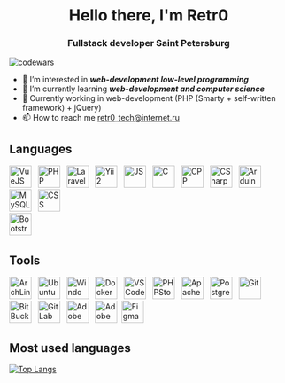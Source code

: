 <div id="header" align="center"> 
<h1>Hello there, I'm Retr0</h1>
<h3>Fullstack developer Saint Petersburg </h3>
</div>

[![codewars](https://www.codewars.com/users/imsureyoudontneedit/badges/small)](https://www.codewars.com/users/imsureyoudontneedit) 

- 👀 I’m interested in ***web-development low-level programming***
- 🌱 I’m currently learning ***web-development and computer science***
- 👾 Currently working in web-development (PHP (Smarty + self-written framework) + jQuery)
- 📫 How to reach me retr0_tech@internet.ru

## Languages

<img src="https://cdn.jsdelivr.net/gh/devicons/devicon@latest/icons/vuejs/vuejs-original.svg" width="40px" height="40px" title="VueJS"/> &nbsp;
<img src="https://cdn.jsdelivr.net/gh/devicons/devicon@latest/icons/php/php-original.svg" width="40px" height="40px" title="PHP"/> &nbsp;
<img src="https://cdn.jsdelivr.net/gh/devicons/devicon@latest/icons/laravel/laravel-original.svg" width="40px" height="40px" title="Laravel"/> &nbsp;
<img src="https://cdn.jsdelivr.net/gh/devicons/devicon@latest/icons/yii/yii-original.svg" width="40px" height="40px" title="Yii2"/> &nbsp;
<img src="https://cdn.jsdelivr.net/gh/devicons/devicon@latest/icons/javascript/javascript-original.svg" width="40px" height="40px" title="JS"/> &nbsp;
<img src="https://cdn.jsdelivr.net/gh/devicons/devicon@latest/icons/c/c-original.svg" width="40px" height="40px" title="C"/> &nbsp;
<img src="https://cdn.jsdelivr.net/gh/devicons/devicon@latest/icons/cplusplus/cplusplus-original.svg" width="40px" height="40px" title="CPP"/> &nbsp;
<img src="https://cdn.jsdelivr.net/gh/devicons/devicon@latest/icons/csharp/csharp-original.svg" width="40px" height="40px" title="CSharp"/> &nbsp;
<img src="https://cdn.jsdelivr.net/gh/devicons/devicon@latest/icons/arduino/arduino-original.svg" width="40px" height="40px" title="Arduino"/> &nbsp;
<img src="https://cdn.jsdelivr.net/gh/devicons/devicon@latest/icons/mysql/mysql-original.svg" width="40px" height="40px" title="MySQL"/> &nbsp;
<img src="https://cdn.jsdelivr.net/gh/devicons/devicon@latest/icons/css3/css3-original.svg" width="40px" height="40px" title="CSS"/> &nbsp;          
<img src="https://cdn.jsdelivr.net/gh/devicons/devicon@latest/icons/bootstrap/bootstrap-original.svg" height="40px" width="40px" title="Bootstrap"/> &nbsp;

## Tools

<img src="https://cdn.jsdelivr.net/gh/devicons/devicon@latest/icons/archlinux/archlinux-original.svg" width="40px" height="40px" title="ArchLinux"/> &nbsp;
<img src="https://cdn.jsdelivr.net/gh/devicons/devicon@latest/icons/ubuntu/ubuntu-original.svg" width="40px" height="40px" title="Ubuntu"/> &nbsp;
<img src="https://cdn.jsdelivr.net/gh/devicons/devicon@latest/icons/windows8/windows8-original.svg" width="40px" height="40px" title="Windows"/> &nbsp;
<img src="https://cdn.jsdelivr.net/gh/devicons/devicon@latest/icons/docker/docker-original.svg" width="40px" height="40px" title="Docker"/> &nbsp;
<img src="https://cdn.jsdelivr.net/gh/devicons/devicon@latest/icons/vscode/vscode-original.svg" width="40px" height="40px" title="VSCode"/> &nbsp;
<img src="https://cdn.jsdelivr.net/gh/devicons/devicon@latest/icons/phpstorm/phpstorm-original.svg" width="40px" height="40px" title="PHPStorm"/> &nbsp;
<img src="https://cdn.jsdelivr.net/gh/devicons/devicon@latest/icons/apache/apache-original.svg" width="40px" height="40px" title="Apache"/> &nbsp;
<img src="https://cdn.jsdelivr.net/gh/devicons/devicon@latest/icons/postgresql/postgresql-original.svg" width="40px" height="40px" title="PostgreSQL"/> &nbsp;
<img src="https://cdn.jsdelivr.net/gh/devicons/devicon@latest/icons/git/git-original.svg" height="40px" width="40px" title="Git"/> &nbsp;
<img src="https://cdn.jsdelivr.net/gh/devicons/devicon@latest/icons/bitbucket/bitbucket-original.svg" width="40px" height="40px" title="BitBucket"/> &nbsp;
<img src="https://cdn.jsdelivr.net/gh/devicons/devicon@latest/icons/gitlab/gitlab-original.svg" width="40px" height="40px" title="GitLab"/> &nbsp;
<img src="https://cdn.jsdelivr.net/gh/devicons/devicon@latest/icons/illustrator/illustrator-line.svg" height="40px" width="40px" title="Adobe Illustrator"/> &nbsp;
<img src="https://cdn.jsdelivr.net/gh/devicons/devicon@latest/icons/photoshop/photoshop-original.svg" width="40px" width="40px" title="Adobe Photoshop"/> &nbsp;<img src="https://cdn.jsdelivr.net/gh/devicons/devicon@latest/icons/figma/figma-original.svg" width="40px" height="40px" title="Figma"/> &nbsp;

## Most used languages

[![Top Langs](https://github-readme-stats.vercel.app/api/top-langs/?username=anuraghazra&layout=compact)](https://github.com/anuraghazra/github-readme-stats)

<img src="https://komarev.com/ghpvc/?username=imsureyoudontneedit&style=flat-square&color=blue" alt=""/>
